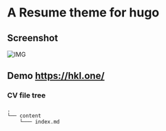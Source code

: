 # A Resume theme for hugo

## Screenshot

![IMG](https://github.com/hkwk/hkwk/blob/master/themes/hkl-resume-theme/images/screenshot.png)


## Demo https://hkl.one/

### CV file tree
```
.
└── content
    └─── index.md
